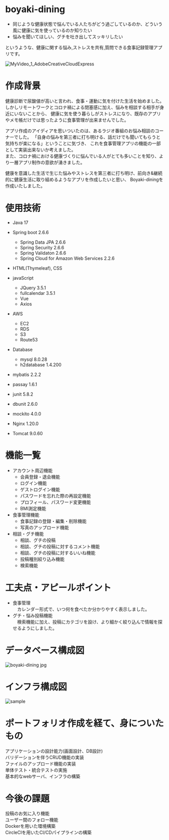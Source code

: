 # boyaki-dining
+ 同じような健康状態で悩んでいる人たちがどう過ごしているのか、どういう風に健康に気を使っているのか知りたい
+ 悩みを聞いてほしい、グチを吐き出してスッキリしたい

というような、健康に関する悩み,ストレスを共有,質問できる食事記録管理アプリです。

![MyVideo_1_AdobeCreativeCloudExpress](https://user-images.githubusercontent.com/93772790/168478498-8fd1cf0d-6970-4cf6-91a6-79f8d4159c3a.gif)


# 作成背景
健康診断で尿酸値が高いと言われ、食事・運動に気を付けた生活を始めました。  
しかしリモートワークとコロナ禍による閉塞感に加え、悩みを相談する相手が身近にいないことから、
健康に気を使う暮らしがストレスになり、既存のアプリやメモ帳だけでは思ったように食事管理が出来ませんでした。

アプリ作成のアイディアを思いついたのは、あるラジオ番組のお悩み相談のコーナーでした。
「自身の悩みを第三者に打ち明ける、話だけでも聞いてもらうと気持ちが楽になる」ということに気づき、
これを食事管理アプリの機能の一部として実装出来ないか考えました。  
また、コロナ禍における健康づくりに悩んでいる人がとても多いことを知り、より一層アプリ制作の意欲が湧きました。

健康を意識した生活で生じた悩みやストレスを第三者に打ち明け、前向き&継続的に健康生活に取り組めるようなアプリを作成したいと思い、
Boyaki-diningを作成いたしました。

# 使用技術
+ Java 17  
+ Spring boot 2.6.6
    + Spring Data JPA 2.6.6
    + Spring Security 2.6.6
    + Spring Validaton 2.6.6
    + Spring Cloud for Amazon Web Services 2.2.6  
+ HTML(Thymeleaf), CSS
+ javaScript
    + JQuery 3.5.1
    + fullcalendar 3.5.1
    + Vue
    + Axios
+ AWS
    + EC2
    + RDS
    + S3
    + Route53
+ Database
    + mysql 8.0.28
    + h2database 1.4.200
+ mybatis 2.2.2
+ passay 1.6.1
+ junit 5.8.2
+ dbunit 2.6.0
+ mockito 4.0.0

+ Nginx 1.20.0
+ Tomcat 9.0.60

# 機能一覧
+ アカウント周辺機能
    + 会員登録・退会機能
    + ログイン機能
    + ゲストログイン機能
    + パスワードを忘れた際の再設定機能
    + プロフィール、パスワード変更機能
    + BMI測定機能
+ 食事管理機能
    + 食事記録の登録・編集・削除機能
    + 写真のアップロード機能
+ 相談・グチ機能
    + 相談、グチの投稿
    + 相談、グチの投稿に対するコメント機能
    + 相談、グチの投稿に対するいいね機能
    + 投稿種別絞り込み機能
    + 検索機能

# 工夫点・アピールポイント
+ 食事管理  
　カレンダー形式で、いつ何を食べたか分かりやすく表示しました。
+ グチ・悩み投稿機能  
　検索機能に加え、投稿にカテゴリを設け、より細かく絞り込んで情報を探せるようにしました。

# データベース構成図
![boyaki-dining jpg](https://user-images.githubusercontent.com/93772790/167281996-1da1fda2-35e7-42e8-adc1-28792129e8f9.png)

# インフラ構成図
![sample](https://user-images.githubusercontent.com/93772790/167281969-96dd815f-4c79-4db1-9a58-1dcd2585d59f.jpg)

# ポートフォリオ作成を経て、身についたもの
アプリケーションの設計能力(画面設計、DB設計)  
バリデーションを伴うCRUD機能の実装  
ファイルのアップロード機能の実装  
単体テスト・統合テストの実施  
基本的なwebサーバ、インフラの構築

# 今後の課題
投稿のお気に入り機能  
ユーザー間のフォロー機能  
Dockerを用いた環境構築  
CircleCIを用いたCI/CDパイプラインの構築  
